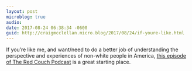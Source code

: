```yaml
---
layout: post
microblog: true
audio: 
date: 2017-08-24 06:38:34 -0600
guid: http://craigmcclellan.micro.blog/2017/08/24/if-youre-like.html
---
```

If you’re like me, and want/need to do a better job of understanding the perspective and experiences of non-white people in America, [this episode of The Red Couch Podcast](https://overcast.fm/+I_LJHWJpM) is a great starting place.
